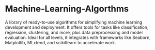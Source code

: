 # Machine-Learning-Algorthms
A library of ready-to-use algorithms for simplifying machine learning development and deployment. It offers tools for tasks like classification, regression, clustering, and more, plus data preprocessing and model evaluation. Ideal for all levels, it integrates with frameworks like Seaborn, Matplotlib, MLxtend, and scikitlearn to accelerate work.
